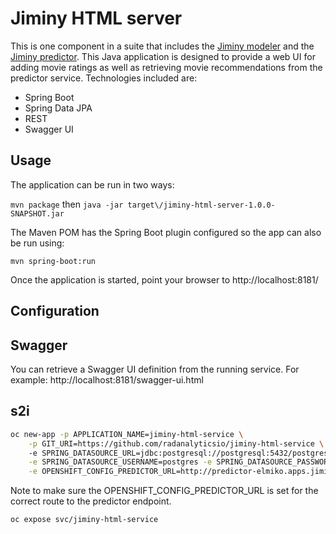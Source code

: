 # Jiminy HTML server
This is one component in a suite that includes the [Jiminy modeler](https://github.com/radanalyticsio/jiminy-modeler) and the [Jiminy predictor](https://github.com/radanalyticsio/jiminy-predictor). This Java application is designed to provide a web UI for adding movie ratings as well as retrieving movie recommendations from the predictor service.
Technologies included are:
* Spring Boot
* Spring Data JPA
* REST
* Swagger UI
## Usage
The application can be run in two ways:

`mvn package` then `java -jar target\/jiminy-html-server-1.0.0-SNAPSHOT.jar`

The Maven POM has the Spring Boot plugin configured so the app can also be run using:

`mvn spring-boot:run`

Once the application is started, point your browser to http://localhost:8181/

## Configuration

## Swagger
You can retrieve a Swagger UI definition from the running service. For example: http://localhost:8181/swagger-ui.html

## s2i

```bash
oc new-app -p APPLICATION_NAME=jiminy-html-service \
    -p GIT_URI=https://github.com/radanalyticsio/jiminy-html-service \ 
    -e SPRING_DATASOURCE_URL=jdbc:postgresql://postgresql:5432/postgres \
    -e SPRING_DATASOURCE_USERNAME=postgres -e SPRING_DATASOURCE_PASSWORD=postgres \
    -e OPENSHIFT_CONFIG_PREDICTOR_URL=http://predictor-elmiko.apps.jiminy.radanalyticslabs.io/predictions/ranks
```
    
Note to make sure the OPENSHIFT_CONFIG_PREDICTOR_URL is set for the correct route to the predictor endpoint.

`oc expose svc/jiminy-html-service`
